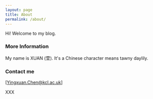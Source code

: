 ```yaml
---
layout: page
title: About
permalink: /about/
---
```


Hi! Welcome to my blog.

### More Information

My name is XUAN (萱). It's a Chinese character means tawny daylily. 

### Contact me

[Yingxuan.Chen@kcl.ac.uk]

XXX
